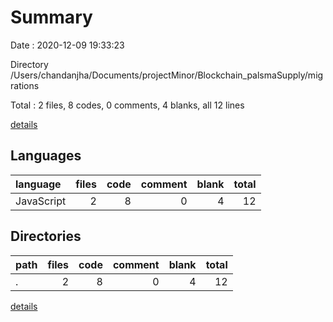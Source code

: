 # Summary

Date : 2020-12-09 19:33:23

Directory /Users/chandanjha/Documents/projectMinor/Blockchain_palsmaSupply/migrations

Total : 2 files,  8 codes, 0 comments, 4 blanks, all 12 lines

[details](details.md)

## Languages
| language | files | code | comment | blank | total |
| :--- | ---: | ---: | ---: | ---: | ---: |
| JavaScript | 2 | 8 | 0 | 4 | 12 |

## Directories
| path | files | code | comment | blank | total |
| :--- | ---: | ---: | ---: | ---: | ---: |
| . | 2 | 8 | 0 | 4 | 12 |

[details](details.md)